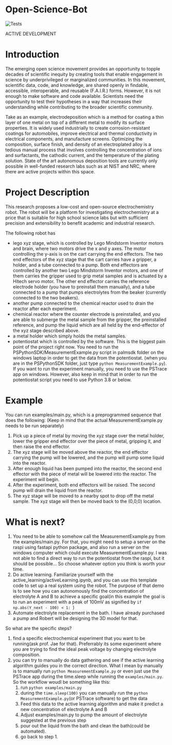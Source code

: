 # Open-Science-Bot

![Tests](https://github.com/kir486680/Open-Science-Bot/actions/workflows/python-app.yml/badge.svg)


ACTIVE DEVELOPMENT

# Introduction
The emerging open science movement provides an opportunity to topple decades of scientific inequity by creating tools that enable engagement in science by underprivileged or marginalized communities. In this movement, scientific data, code, and knowledge, are shared openly in findable, accessible, interoperable, and reusable (F.A.I.R.) forms. However, it is not enough to make software and code available. Scientists need the opportunity to test their hypotheses in a way that increases their understanding while contributing to the broader scientific community.  

Take as an example, electrodeposition which is a method for coating a thin layer of one metal on top of a different metal to modify its surface properties. It is widely used industrially to create corrosion-resistant coatings for automobiles, improve electrical and thermal conductivity in electrical components, and manufacture screens. Optimizing the composition, surface finish, and density of an electroplated alloy is a tedious manual process that involves controlling the concentration of ions and surfactants, the cathodic current, and the temperature of the plating solution. State of the art autonomous deposition tools are currently only possible in well-funded research labs such as at NIST and NRC, where there are active projects within this space.

# Project Description
This research proposes a low-cost and open-source electrochemistry robot. The robot will be a platform for investigating electrochemistry at a price that is suitable for high school science labs but with sufficient precision and extensibility to benefit academic and industrial research.

The following robot has 
- lego xyz stage, which is controlled by Lego Mindstorm Inventor motors and brain, where two motors drive the x and y axes. The motor controlling the y-axis is on the cart carrying the end effectors. The two end effectors of the xyz stage that the cart carries have a gripper, a holder, and a tube connected to a pump. Both end effectors are controlled by another two Lego Mindstorm Inventor motors, and one of them carries the gripper used to grip metal samples and is actuated by a Hitech servo motor. The other end effector carries the reference electrode holder (you have to preinstall them manually), and a tube connected to a pump that pumps electrolytes from the beaker (currently connected to the two beakers).
- another pump connected to the chemical reactor used to drain the reactor after each experiment.
- chemical reactor where the counter electrode is preinstalled, and you are able to submerge the metal sample from the gripper, the preinstalled reference, and pump the liquid which are all held by the end-effector of the xyz stage described above. 
- a metal holder which simply holds the metal samples. 
- potentiostat which is controlled by the software. This is the biggest pain point of the project right now. You need to run the PSPythonSDK/MeasurementExample.py script in palmsdk folder on the windows laptop in order to get the data from the potentiostat. (when you are in the PSPythonSDK folder, just type ```python MeasurementExample.py```). If you want to run the experiment manually, you need to use the PSTrace app on windows. However, also keep in mind that in order to run the potentiostat script you need to use Python 3.8 or below. 

# Example

You can run examples/main.py, which is a preprogrammed sequence that does the following: (Keep in mind that the actual MeasurementExample.py needs to be run separately)
1. Pick up a piece of metal by moving the xyz stage over the metal holder, lower the gripper end effector over the piece of metal, gripping it, and then raise the end effector.
2. The xyz stage will be moved above the reactor, the end effector carrying the pump will be lowered, and the pump will pump some liquid into the reactor.
3. After enough liquid has been pumped into the reactor, the second end effector with the piece of metal will be lowered into the reactor. The experiment will begin.
4. After the experiment, both end effectors will be raised. The second pump will drain the liquid from the reactor.
5. The xyz stage will be moved to a nearby spot to drop off the metal sample. The xyz stage will then be moved back to the (0,0,0) location.

# What is next?

1. You need to be able to somehow call the MeasurementExample.py from the examples/main.py. For that, you might need to setup a server on the raspi using fastapi python package, and also run a server on the windows computer which could execute MeasurementExample.py. I was not able to find a direct way to run the potentiostat from the raspi, but it should be possible... So choose whatever option you think is worth your time.
2. Do active learning. Familiarize yourself with the active_learning/activeLearning.ipynb, and you can use this template code to set up a real system using the robot. The purpose of that demo is to see how you can autonomously find the concentration of electrolyte A and B to achieve a specific goal(in this example the goal is to run an experiment with a peak of 100mV as signified by ```if np.abs(Y_next - 100) < 1: ```)
3. Automate electrolyte replacement in the bath. I have already purchased a pump and Robert will be designing the 3D model for that. 



So what are the specific steps? 

1. find a specific electrochemical experiment that you want to be running(ask prof. Jae for that). Preferrably its some experiment where you are trying to find the ideal peak voltage by changing electrolyte composition.  
2. you can try to manually do data gathering and see if the active learning algorithm guides you in the correct direction. What I mean by manually is to manually run ```python MeasurementExample.py``` or even just use the PSTrace app during the time.sleep while running the ```examples/main.py```. So the workflow woudl be something like this:
    1. run ```python examples/main.py```
    2. during the ```time.sleep(100)``` you can manually run the ```python MeasurementExample.py```(or PSTrace software) to get the data 
    3. Feed this data to the active learning algorithm and make it predict a new concentration of electrolyte A and B
    4. Adjust examples/main.py to pump the amount of electrolyte suggested at the previous step
    5. pour out the liquid from the bath and clean the bath(could be automated).
    6. go back to step 1. 
